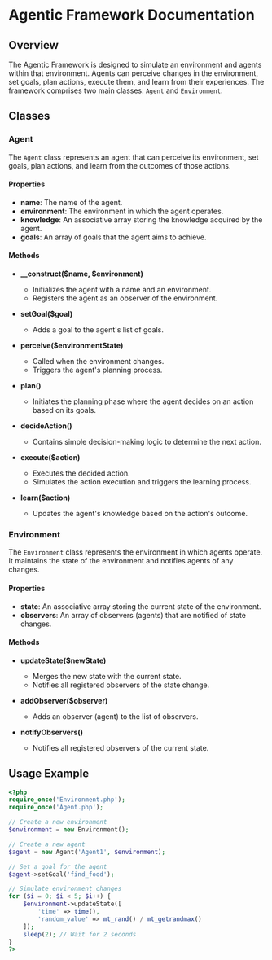 # Agentic Framework Documentation

## Overview

The Agentic Framework is designed to simulate an environment and agents within that environment. Agents can perceive changes in the environment, set goals, plan actions, execute them, and learn from their experiences. The framework comprises two main classes: `Agent` and `Environment`.

## Classes

### Agent

The `Agent` class represents an agent that can perceive its environment, set goals, plan actions, and learn from the outcomes of those actions.

#### Properties

- **name**: The name of the agent.
- **environment**: The environment in which the agent operates.
- **knowledge**: An associative array storing the knowledge acquired by the agent.
- **goals**: An array of goals that the agent aims to achieve.

#### Methods

- **__construct($name, $environment)**
  - Initializes the agent with a name and an environment.
  - Registers the agent as an observer of the environment.

- **setGoal($goal)**
  - Adds a goal to the agent's list of goals.

- **perceive($environmentState)**
  - Called when the environment changes.
  - Triggers the agent's planning process.

- **plan()**
  - Initiates the planning phase where the agent decides on an action based on its goals.

- **decideAction()**
  - Contains simple decision-making logic to determine the next action.

- **execute($action)**
  - Executes the decided action.
  - Simulates the action execution and triggers the learning process.

- **learn($action)**
  - Updates the agent's knowledge based on the action's outcome.

### Environment

The `Environment` class represents the environment in which agents operate. It maintains the state of the environment and notifies agents of any changes.

#### Properties

- **state**: An associative array storing the current state of the environment.
- **observers**: An array of observers (agents) that are notified of state changes.

#### Methods

- **updateState($newState)**
  - Merges the new state with the current state.
  - Notifies all registered observers of the state change.

- **addObserver($observer)**
  - Adds an observer (agent) to the list of observers.

- **notifyObservers()**
  - Notifies all registered observers of the current state.

## Usage Example

```php
<?php
require_once('Environment.php');
require_once('Agent.php');

// Create a new environment
$environment = new Environment();

// Create a new agent
$agent = new Agent('Agent1', $environment);

// Set a goal for the agent
$agent->setGoal('find_food');

// Simulate environment changes
for ($i = 0; $i < 5; $i++) {
    $environment->updateState([
        'time' => time(),
        'random_value' => mt_rand() / mt_getrandmax()
    ]);
    sleep(2); // Wait for 2 seconds
}
?>